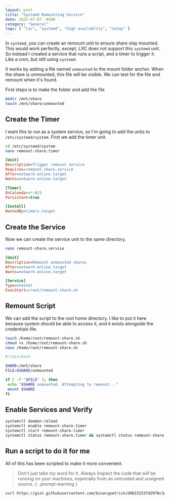 ```yaml
---
layout: post
title: "Systemd Remounting Service"
date: 2025-07-07 -0500
category: "General"
tags: [ "lxc", "systemd", "high availablity", "setup" ]
---
```


In `systemd`, you can create an remount unit to ensure share stay mounted. This would work perfectly, except, LXC does not support this `systemd` unit. So instead I created a service that runs a script, and a timer to trigger it. Like a cron, but still using `systemd`.

It works by adding a file named `unmounted` to the mount folder anchor. When the share is unmounted, this file will be visible. We can test for the file and remount when it's found.

First steps is to make the folder and add the file

```bash
mkdir /mnt/share
touch /mnt/share/unmounted
```

## Create the Timer

I want this to run as a system service, so I'm going to add the units to `/etc/systemd/system`. First we add the timer unit.

```bash
cd /etc/systemd/system
nano remount-share.timer
```

```ini
[Unit]
Description=Trigger remount service
Requires=remount-share.service
After=network-online.target
Wants=network-online.target

[Timer]
OnCalendar=*:0/5
Persistent=true

[Install]
WantedBy=timers.target
```

## Create the Service

Now we can create the service unit to the same directory.

```bash
nano remount-share.service
```

```ini
[Unit]
Description=Remount unmounted shares
After=network-online.target
Wants=network-online.target

[Service]
Type=oneshot
ExecStart=/root/remount-share.sh
```

## Remount Script

We can add the script to the root home directory. I like to put it here because system should be able to access it, and it exists alongside the credentials file.

```bash
touch /home/root/remount-share.sh
chmod +x /home/root/remount-share.sh
nano /home/root/remount-share.sh
```

```bash
#!/bin/bash

SHARE=/mnt/share
FILE=$SHARE/unmounted

if [ -f "$FILE" ]; then
 echo "$SHARE unmounted. Attempting to remount..."
 mount $SHARE
fi
```

## Enable Services and Verify

```bash
systemctl daemon-reload
systemctl enable remount-share.timer
systemctl start remount-share.timer
systemctl status remount-share.timer && systemctl status remount-share.service
```

## Run a script to do it for me

All of this has been scripted to make it more convenient.

> Don't just take my word for it. Always inspect the code that will be running on your machines, especially from an untrusted and unsigned source.
{: .prompt-warning }

```bash
curl https://gist.githubusercontent.com/binarypatrick/d96331537d2976c3a05ce335b00697ca/raw | sudo bash -s -- "some_share_name"
```
